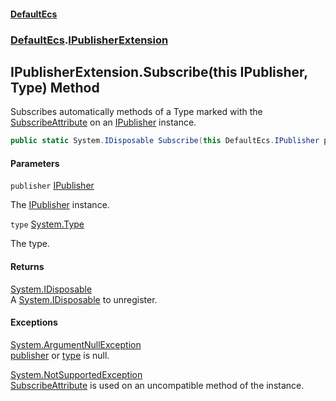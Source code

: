 #### [DefaultEcs](DefaultEcs.md 'DefaultEcs')
### [DefaultEcs](DefaultEcs.md#DefaultEcs 'DefaultEcs').[IPublisherExtension](IPublisherExtension.md 'DefaultEcs.IPublisherExtension')

## IPublisherExtension.Subscribe(this IPublisher, Type) Method

Subscribes automatically methods of a Type marked with the [SubscribeAttribute](SubscribeAttribute.md 'DefaultEcs.SubscribeAttribute') on an [IPublisher](IPublisher.md 'DefaultEcs.IPublisher') instance.

```csharp
public static System.IDisposable Subscribe(this DefaultEcs.IPublisher publisher, System.Type type);
```
#### Parameters

<a name='DefaultEcs.IPublisherExtension.Subscribe(thisDefaultEcs.IPublisher,System.Type).publisher'></a>

`publisher` [IPublisher](IPublisher.md 'DefaultEcs.IPublisher')

The [IPublisher](IPublisher.md 'DefaultEcs.IPublisher') instance.

<a name='DefaultEcs.IPublisherExtension.Subscribe(thisDefaultEcs.IPublisher,System.Type).type'></a>

`type` [System.Type](https://docs.microsoft.com/en-us/dotnet/api/System.Type 'System.Type')

The type.

#### Returns
[System.IDisposable](https://docs.microsoft.com/en-us/dotnet/api/System.IDisposable 'System.IDisposable')  
A [System.IDisposable](https://docs.microsoft.com/en-us/dotnet/api/System.IDisposable 'System.IDisposable') to unregister.

#### Exceptions

[System.ArgumentNullException](https://docs.microsoft.com/en-us/dotnet/api/System.ArgumentNullException 'System.ArgumentNullException')  
[publisher](IPublisherExtension.Subscribe(thisIPublisher,Type).md#DefaultEcs.IPublisherExtension.Subscribe(thisDefaultEcs.IPublisher,System.Type).publisher 'DefaultEcs.IPublisherExtension.Subscribe(this DefaultEcs.IPublisher, System.Type).publisher') or [type](IPublisherExtension.Subscribe(thisIPublisher,Type).md#DefaultEcs.IPublisherExtension.Subscribe(thisDefaultEcs.IPublisher,System.Type).type 'DefaultEcs.IPublisherExtension.Subscribe(this DefaultEcs.IPublisher, System.Type).type') is null.

[System.NotSupportedException](https://docs.microsoft.com/en-us/dotnet/api/System.NotSupportedException 'System.NotSupportedException')  
[SubscribeAttribute](SubscribeAttribute.md 'DefaultEcs.SubscribeAttribute') is used on an uncompatible method of the instance.